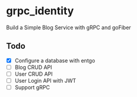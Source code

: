 # grpc_identity

Build a Simple Blog Service with gRPC and goFiber

## Todo
- [X] Configure a database with entgo
- [ ] Blog CRUD API
- [ ] User CRUD API
- [ ] User Login API with JWT
- [ ] Support gRPC
